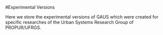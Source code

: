 #Experimental Versions

Here we store the experimental versions of GAUS which were created for specific researches of the Urban Systems Research Group of PROPUR/UFRGS.
